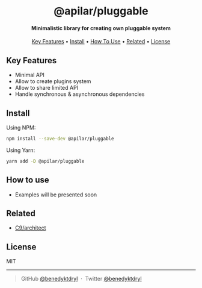 <h1 align="center">
  @apilar/pluggable
</h1>

<h4 align="center">Minimalistic library for creating own pluggable system</h4>

<p align="center">
  <a href="#key-features">Key Features</a> •
  <a href="#install">Install</a> •
  <a href="#how-to-use">How To Use</a> •
  <a href="#related">Related</a> •
  <a href="#license">License</a>
</p>

## Key Features

- Minimal API
- Allow to create plugins system
- Allow to share limited API
- Handle synchronous & asynchronous dependencies

## Install

Using NPM:

```bash
npm install --save-dev @apilar/pluggable
```

Using Yarn:

```bash
yarn add -D @apilar/pluggable
```

## How to use

- Examples will be presented soon

## Related

- [C9/architect](https://github.com/c9/architect)

## License

MIT

---

> GitHub [@benedyktdryl](https://github.com/benedyktdryl) &nbsp;&middot;&nbsp;
> Twitter [@benedyktdryl](https://twitter.com/benedyktdryl)
